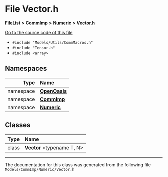 

# File Vector.h



[**FileList**](files.md) **>** [**CommImp**](dir_6202b98a8704f42b1ea358646461643f.md) **>** [**Numeric**](dir_a0ece07902893bffce0f747cc8ee06c8.md) **>** [**Vector.h**](_vector_8h.md)

[Go to the source code of this file](_vector_8h_source.md)



* `#include "Models/Utils/CommMacros.h"`
* `#include "Tensor.h"`
* `#include <array>`













## Namespaces

| Type | Name |
| ---: | :--- |
| namespace | [**OpenOasis**](namespace_open_oasis.md) <br> |
| namespace | [**CommImp**](namespace_open_oasis_1_1_comm_imp.md) <br> |
| namespace | [**Numeric**](namespace_open_oasis_1_1_comm_imp_1_1_numeric.md) <br> |


## Classes

| Type | Name |
| ---: | :--- |
| class | [**Vector**](class_open_oasis_1_1_comm_imp_1_1_numeric_1_1_vector.md) &lt;typename T, N&gt;<br> |



















































------------------------------
The documentation for this class was generated from the following file `Models/CommImp/Numeric/Vector.h`

